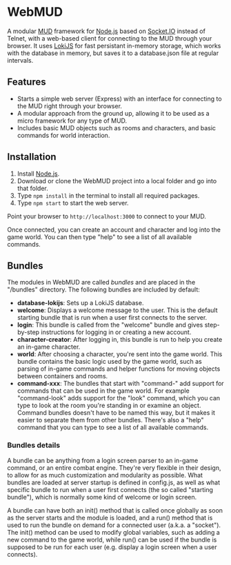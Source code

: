 
# WebMUD

A modular [MUD](https://en.wikipedia.org/wiki/MUD) framework for [Node.js](https://nodejs.org/en/) based on [Socket.IO](https://socket.io/) instead of Telnet, with a web-based client for connecting to the MUD through your browser. It uses [LokiJS](http://lokijs.org) for fast persistant in-memory storage, which works with the database in memory, but saves it to a database.json file at regular intervals.

## Features

- Starts a simple web server (Express) with an interface for connecting to the MUD right through your browser.
- A modular approach from the ground up, allowing it to be used as a micro framework for any type of MUD.
- Includes basic MUD objects such as rooms and characters, and basic commands for world interaction.

## Installation

1. Install [Node.js](https://nodejs.org/en/).
1. Download or clone the WebMUD project into a local folder and go into that folder.
2. Type `npm install` in the terminal to install all required packages.
3. Type `npm start` to start the web server.

Point your browser to `http://localhost:3000` to connect to your MUD.

Once connected, you can create an account and character and log into the game world. You can then type "help" to see a list of all available commands.

## Bundles

The modules in WebMUD are called *bundles* and are placed in the "/bundles" directory. The following bundles are included by default:
* **database-lokijs**: Sets up a LokiJS database.
* **welcome**: Displays a welcome message to the user. This is the default starting bundle that is run when a user first connects to the server.
* **login**: This bundle is called from the "welcome" bundle and gives step-by-step instructions for logging in or creating a new account.
* **character-creator**: After logging in, this bundle is run to help you create an in-game character.
* **world**: After choosing a character, you're sent into the game world. This bundle contains the basic logic used by the game world, such as parsing of in-game commands and helper functions for moving objects between containers and rooms.
* **command-xxx**: The bundles that start with "command-" add support for commands that can be used in the game world. For example "command-look" adds support for the "look" command, which you can type to look at the room you're standing in or examine an object. Command bundles doesn't have to be named this way, but it makes it easier to separate them from other bundles. There's also a "help" command that you can type to see a list of all available commands.

### Bundles details

A bundle can be anything from a login screen parser to an in-game command, or an entire combat engine. They're very flexible in their design, to allow for as much customization and modularity as possible. What bundles are loaded at server startup is defined in config.js, as well as what specific bundle to run when a user first connects (the so called "starting bundle"), which is normally some kind of welcome or login screen.

A bundle can have both an init() method that is called once globally as soon as the server starts and the module is loaded, and a run() method that is used to run the bundle on demand for a connected user (a.k.a. a "socket"). The init() method can be used to modify global variables, such as adding a new command to the game world, while run() can be used if the bundle is supposed to be run for each user (e.g. display a login screen when a user connects).
